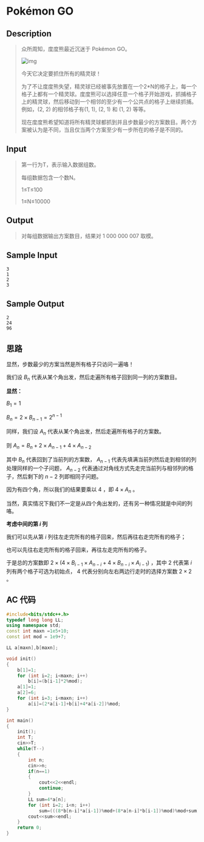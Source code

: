 # Pokémon GO

## **Description**

> 众所周知，度度熊最近沉迷于 Pokémon GO。
>
> ![img](https://www.dreamwings.cn/wp-content/uploads/2017/08/C777-1003-1.jpg)
>
> 今天它决定要抓住所有的精灵球！
>
> 为了不让度度熊失望，精灵球已经被事先放置在一个2*N的格子上，每一个格子上都有一个精灵球。度度熊可以选择任意一个格子开始游戏，抓捕格子上的精灵球，然后移动到一个相邻的至少有一个公共点的格子上继续抓捕。例如，(2, 2) 的相邻格子有(1, 1), (2, 1) 和 (1, 2) 等等。
>
> 现在度度熊希望知道将所有精灵球都抓到并且步数最少的方案数目。两个方案被认为是不同，当且仅当两个方案至少有一步所在的格子是不同的。



## **Input**

> 第一行为T，表示输入数据组数。
>
> 每组数据包含一个数N。
>
> 1≤T≤100
>
> 1≤N≤10000



## **Output**

> 对每组数据输出方案数目，结果对 1 000 000 007 取模。



## **Sample Input**

    3
    1
    2
    3



## **Sample Output**

    2
    24
    96



## **思路**

显然，步数最少的方案当然是所有格子只访问一遍咯！

我们设 $B_n$ 代表从某个角出发，然后走遍所有格子回到同一列的方案数目。

**显然：**

$B_1=1$

$B_n=2\times B_{n-1}=2^{n-1}$

同样，我们设 $A_n$ 代表从某个角出发，然后走遍所有格子的方案数。

则 $A_n=B_n+2 \times A_{n-1}+4 \times A_{n-2}$

其中 $B_n$ 代表回到了当前列的方案数， $A_{n-1}$ 代表先填满当前列然后走到相邻的列处理同样的一个子问题， $A_{n-2}$ 代表通过对角线方式先走完当前列与相邻列的格子，然后剩下的 $n-2$ 列即相同子问题。

因为有四个角，所以我们的结果要乘以 $4$ ，即 $4 \times A_n$ 。

当然，真实情况下我们不一定是从四个角出发的，还有另一种情况就是中间的列咯。

**考虑中间的第 $i$ 列**

我们可以先从第 $i$ 列往左走完所有的格子回来，然后再往右走完所有的格子；

也可以先往右走完所有的格子回来，再往左走完所有的格子。

于是总的方案数即 $2 \times(4\times B_{i-1}\times A_{n-i}+4 \times B_{n-i}\times A_{i-1})$ ，其中 $2$ 代表第 $i$ 列有两个格子可选为初始点， $4$ 代表分别向左右两边行走时的选择方案数 $2 \times 2$ 。



## **AC 代码**

```cpp
#include<bits/stdc++.h>
typedef long long LL;
using namespace std;
const int maxn =1e5+10;
const int mod = 1e9+7;

LL a[maxn],b[maxn];

void init()
{
    b[1]=1;
    for (int i=2; i<maxn; i++)
        b[i]=(b[i-1]*2%mod);
    a[1]=1;
    a[2]=6;
    for (int i=3; i<maxn; i++)
        a[i]=(2*a[i-1]+b[i]+4*a[i-2])%mod;
}

int main()
{
    init();
    int T;
    cin>>T;
    while(T--)
    {
        int n;
        cin>>n;
        if(n==1)
        {
            cout<<2<<endl;
            continue;
        }
        LL sum=4*a[n];
        for (int i=2; i<n; i++)
            sum=(((8*b[n-i]*a[i-1])%mod+(8*a[n-i]*b[i-1])%mod)%mod+sum)%mod;
        cout<<sum<<endl;
    }
    return 0;
}
```

